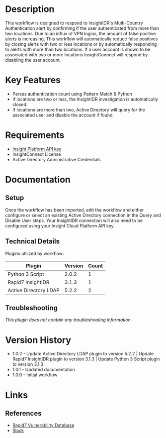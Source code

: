 # Description

This workflow is designed to respond to InsightIDR's Multi-Country Authentication alert by confirming if the user authenticated from more than two locations. Due to an influx of VPN logins, the amount of false positive alerts is increasing. This workflow will automatically reduce false positives by closing alerts with two or less locations or by automatically responding to alerts with more than two locations. If a user account is shown to be associated with two or more locations InsightConnect will respond by disabling the user account.

# Key Features

* Parses authentication count using Pattern Match & Python
* If locations are two or less, the InsightIDR investigation is automatically closed.
* If locations are more than two, Active Directory will query for the associated user and disable the account if found.

# Requirements

* [Insight Platform API key](https://insight.rapid7.com/platform#/apiKeyManagement)
* InsightConnect License
* Active Directory Administrative Credentials

# Documentation

## Setup

Once the workflow has been imported, edit the workflow and either configure or select an existing Active Directory connection in the Query and Disable User steps. Your InsightIDR connection will also need to be configured using your Insight Cloud Platform API key.

## Technical Details

Plugins utilized by workflow:

|Plugin|Version|Count|
|----|----|--------|
|Python 3 Script|2.0.2|1|
|Rapid7 InsightIDR|3.1.3|1|
|Active Directory LDAP|5.2.2|2|

## Troubleshooting

_This plugin does not contain any troubleshooting information._

# Version History

* 1.0.2 - Update Active Directory LDAP plugin to version 5.2.2 | Update Rapid7 InsightIDR plugin to version 3.1.3 | Update Python 3 Script plugin to version 3.1.3
* 1.0.1 - Updated documentation
* 1.0.0 - Initial workflow

# Links

## References

* [Rapid7 Vulnerability Database](https://www.rapid7.com/db)
* [Slack](https://slack.com)

